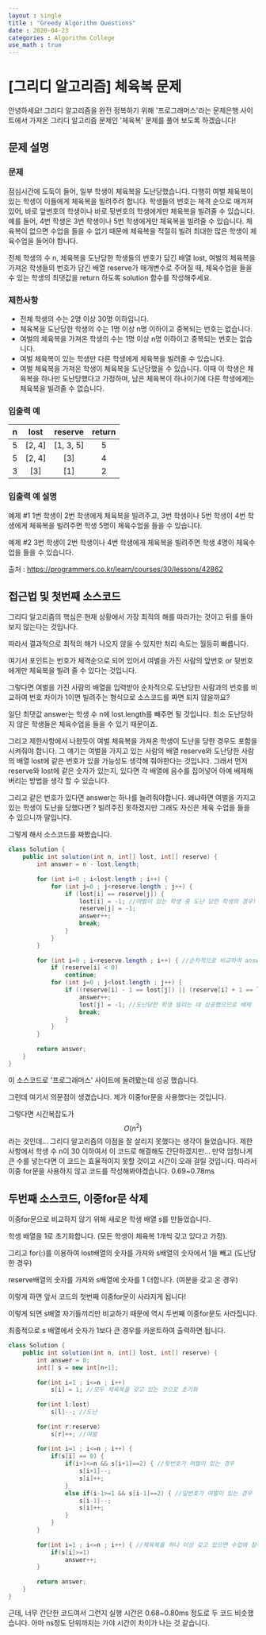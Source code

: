 ```yaml
---
layout : single
title : "Greedy Algorithm Questions"
date : 2020-04-23
categories : Algorithm College
use_math : true
---
```




# [그리디 알고리즘] 체육복 문제

안녕하세요! 그리디 알고리즘을 완전 정복하기 위해 '프로그래머스'라는 문제은행 사이트에서 가져온 그리디 알고리즘 문제인 '체육복' 문제를 풀어 보도록 하겠습니다!



## 문제 설명



### 문제

점심시간에 도둑이 들어, 일부 학생이 체육복을 도난당했습니다. 다행히 여벌 체육복이 있는 학생이 이들에게 체육복을 빌려주려 합니다. 학생들의 번호는 체격 순으로 매겨져 있어, 바로 앞번호의 학생이나 바로 뒷번호의 학생에게만 체육복을 빌려줄 수 있습니다. 예를 들어, 4번 학생은 3번 학생이나 5번 학생에게만 체육복을 빌려줄 수 있습니다. 체육복이 없으면 수업을 들을 수 없기 때문에 체육복을 적절히 빌려 최대한 많은 학생이 체육수업을 들어야 합니다.

전체 학생의 수 n, 체육복을 도난당한 학생들의 번호가 담긴 배열 lost, 여벌의 체육복을 가져온 학생들의 번호가 담긴 배열 reserve가 매개변수로 주어질 때, 체육수업을 들을 수 있는 학생의 최댓값을 return 하도록 solution 함수를 작성해주세요.



### 제한사항

- 전체 학생의 수는 2명 이상 30명 이하입니다.
- 체육복을 도난당한 학생의 수는 1명 이상 n명 이하이고 중복되는 번호는 없습니다.
- 여벌의 체육복을 가져온 학생의 수는 1명 이상 n명 이하이고 중복되는 번호는 없습니다.
- 여벌 체육복이 있는 학생만 다른 학생에게 체육복을 빌려줄 수 있습니다.
- 여벌 체육복을 가져온 학생이 체육복을 도난당했을 수 있습니다. 이때 이 학생은 체육복을 하나만 도난당했다고 가정하며, 남은 체육복이 하나이기에 다른 학생에게는 체육복을 빌려줄 수 없습니다.



### 입출력 예

|  n   |  lost  |  reserve  | return |
| :--: | :----: | :-------: | :----: |
|  5   | [2, 4] | [1, 3, 5] |   5    |
|  5   | [2, 4] |    [3]    |   4    |
|  3   |  [3]   |    [1]    |   2    |



### 입출력 예 설명

예제 #1
1번 학생이 2번 학생에게 체육복을 빌려주고, 3번 학생이나 5번 학생이 4번 학생에게 체육복을 빌려주면 학생 5명이 체육수업을 들을 수 있습니다.

예제 #2
3번 학생이 2번 학생이나 4번 학생에게 체육복을 빌려주면 학생 4명이 체육수업을 들을 수 있습니다.



출처 : https://programmers.co.kr/learn/courses/30/lessons/42862



## 접근법 및 첫번째 소스코드

그리디 알고리즘의 핵심은 현재 상황에서 가장 최적의 해를 따라가는 것이고 뒤를 돌아보지 않는다는 것입니다. 

따라서 결과적으로 최적의 해가 나오지 않을 수 있지만 처리 속도는 월등히 빠릅니다.



여기서 포인트는 번호가 체격순으로 되어 있어서 여벌을 가진 사람의 앞번호 or 뒷번호에게만 체육복을 빌려 줄 수 있다는 것입니다. 

그렇다면 여벌을 가진 사람의 배열을 입력받아 순차적으로 도난당한 사람과의 번호를 비교하여 번호 차이가 1이면 빌려주는 형식으로 소스코드를 짜면 되지 않을까요?

일단 최댓값 answer는 학생 수 n에 lost.length를 빼주면 될 것입니다. 최소 도난당하지 않은 학생들은 체육수업을 들을 수 있기 때문이죠.

그리고 제한사항에서 나왔듯이 여벌 체육복을 가져온 학생이 도난을 당한 경우도 포함을 시켜줘야 합니다. 그 얘기는 여벌을 가지고 있는 사람의 배열 reserve와 도난당한 사람의 배열 lost에 같은 번호가 있을 가능성도 생각해 줘야한다는 것입니다. 그래서 먼저 reserve와 lost에 같은 숫자가 있는지, 있다면 각 배열에 음수를 집어넣어 아예 배제해버리는 방법을 생각 할 수 있습니다. 

그리고 같은 번호가 있다면 answer는 하나를 늘려줘야합니다. 왜냐하면 여벌을 가지고 있는 학생이 도난을 당했다면 ? 빌려주진 못하겠지만 그래도 자신은 체육 수업을 들을 수 있으니까 말입니다.

그렇게 해서 소스코드를 짜봤습니다.

```java
class Solution {
    public int solution(int n, int[] lost, int[] reserve) {
        int answer = n - lost.length;
        
        for (int i=0 ; i<lost.length ; i++) {
            for (int j=0 ; j<reserve.length ; j++) {
                if (lost[i] == reserve[j]) {
                    lost[i] = -1; //여벌이 있는 학생 중 도난 당한 학생의 경우!
                    reserve[j] = -1;
                    answer++;
                    break;
                }
            }
        }
            
        for (int i=0 ; i<reserve.length ; i++) { //순차적으로 비교하여 answer 늘리기
            if (reserve[i] < 0)
                continue;
            for (int j=0 ; j<lost.length ; j++) {
                if ((reserve[i] - 1 == lost[j]) || (reserve[i] + 1 == lost[j])) {
                    answer++;
                    lost[j] = -1; //도난당한 학생 빌리는 데 성공했으므로 배제
                    break;
                }
            }
        }
        
        return answer;
    }
}
```



이 소스코드로 '프로그래머스' 사이트에 돌려봤는데 성공 했습니다. 

그런데 여기서 의문점이 생겼습니다. 제가 이중for문을 사용했다는 것입니다. 

그렇다면 시간복잡도가 $$O(n^2)$$ 라는 것인데... 그리디 알고리즘의 이점을 잘 살리지 못했다는 생각이 들었습니다. 제한사항에서 학생 수 n이 30 이하여서 이 코드로 해결해도 간단하겠지만... 만약 엄청나게 큰 수를 넣는다면 이 코드는 효율적이지 못할 것이고 시간이 오래 걸릴 것입니다. 따라서 이중 for문을 사용하지 않고 코드를 작성해봐야겠습니다. 0.69~0.78ms



## 두번째 소스코드, 이중for문 삭제

이중for문으로 비교하지 않기 위해 새로운 학생 배열 s를 만들었습니다. 

학생 배열을 1로 초기화합니다. (모든 학생이 체육복 1개씩 갖고 있다고 가정).

 그리고 for(:)를 이용하여 lost배열의 숫자를 가져와 s배열의 숫자에서 1을 빼고 (도난당한 경우)

reserve배열의 숫자를 가져와 s배열에 숫자를 1 더합니다. (여분을 갖고 온 경우)

이렇게 하면 앞서 코드의 첫번째 이중for문이 사라지게 됩니다!



이렇게 되면 s배열 자기들끼리만 비교하기 때문에 역시 두번째 이중for문도 사라집니다.

최종적으로 s 배열에서 숫자가 1보다 큰 경우를 카운트하여 출력하면 됩니다.



```java
class Solution {
    public int solution(int n, int[] lost, int[] reserve) {
        int answer = 0;
        int[] s = new int[n+1];
        
        for(int i=1 ; i<=n ; i++)
            s[i] = 1; //모두 체육복을 갖고 있는 것으로 초기화
        
        for(int l:lost)
            s[l]--; //도난
        
        for(int r:reserve)
            s[r]++; //여벌
        
        for(int i=1 ; i<=n ; i++) {
            if(s[i] == 0) {
                if(i+1<=n && s[i+1]==2) { //뒷번호가 여벌이 있는 경우
                    s[i+1]--;
                    s[i]++;
                }
                else if(i-1>=1 && s[i-1]==2) { //앞번호가 여벌이 있는 경우
                    s[i-1]--;
                    s[i]++;
                }
            }
        }
        
        for(int i=1 ; i<=n ; i++) { //체육복을 하나 이상 갖고 있으면 수업에 참여하므로
            if(s[i]>=1)
                answer++;
        }
        
        return answer;
    }
}
```



근데, 너무 간단한 코드여서 그런지 실행 시간은 0.68~0.80ms 정도로 두 코드 비슷했습니다. 아마 ns정도 단위까지는 가야 시간이 차이가 나는 것 같습니다.

